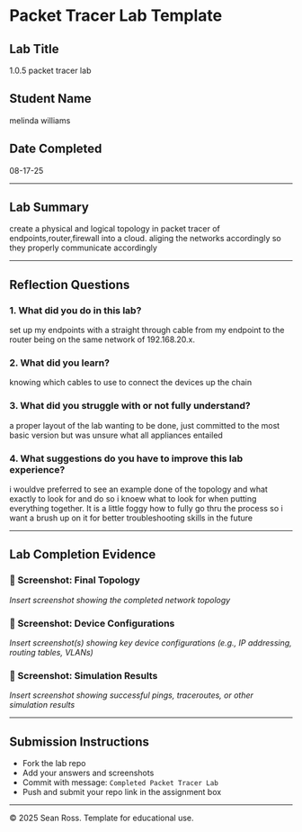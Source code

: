 # Packet Tracer Lab Template
## Lab Title
1.0.5 packet tracer lab

## Student Name
melinda williams

## Date Completed
08-17-25

---

## Lab Summary
create a physical and logical topology in packet tracer of endpoints,router,firewall into a cloud. aliging the networks accordingly so they properly communicate accordingly

---

## Reflection Questions

### 1. What did you do in this lab?
set up  my endpoints with a straight through cable from my endpoint to the router being on the same network of 192.168.20.x.

### 2. What did you learn?
knowing which cables to use to connect the devices up the chain

### 3. What did you struggle with or not fully understand?
a proper layout of the lab wanting to be done, just committed to the most basic version but was unsure what all appliances entailed

### 4. What suggestions do you have to improve this lab experience?
i wouldve preferred to see an example done of the topology and what exactly to look for and do so i knoew what to look for when putting everything together. It is a little foggy how to fully go thru the process so i want a brush up on it for better troubleshooting skills in the future

---

## Lab Completion Evidence

### 📸 Screenshot: Final Topology
_Insert screenshot showing the completed network topology_

### 📸 Screenshot: Device Configurations
_Insert screenshot(s) showing key device configurations (e.g., IP addressing, routing tables, VLANs)_

### 📸 Screenshot: Simulation Results
_Insert screenshot showing successful pings, traceroutes, or other simulation results_

---

## Submission Instructions

- Fork the lab repo
- Add your answers and screenshots
- Commit with message: `Completed Packet Tracer Lab`
- Push and submit your repo link in the assignment box

---

© 2025 Sean Ross. Template for educational use.
 
